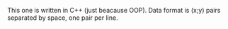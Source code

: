 This one is written in C++ (just beacause OOP).
Data format is (x;y) pairs separated by space, one pair per line.
